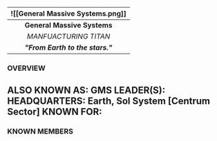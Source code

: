 
| ![[General Massive Systems.png]] |
| :------------------------------: |
|   **General Massive Systems**    |
|      *MANFUACTURING TITAN*       |
| ***"From Earth to the stars."*** |
### **OVERVIEW**
**ALSO KNOWN AS:** GMS
**LEADER(S):** 
**HEADQUARTERS:** Earth, Sol System [Centrum Sector]
**KNOWN FOR:**
- 


### **KNOWN MEMBERS**



